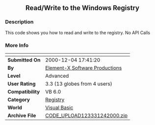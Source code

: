 ﻿<div align="center">

## Read/Write to the Windows Registry


</div>

### Description

This code shows you how to read and write to the registry. No API Calls
 
### More Info
 


<span>             |<span>
---                |---
**Submitted On**   |2000-12-04 17:41:20
**By**             |[Element\-X Software Productions](https://github.com/Planet-Source-Code/PSCIndex/blob/master/ByAuthor/element-x-software-productions.md)
**Level**          |Advanced
**User Rating**    |3.3 (13 globes from 4 users)
**Compatibility**  |VB 6\.0
**Category**       |[Registry](https://github.com/Planet-Source-Code/PSCIndex/blob/master/ByCategory/registry__1-36.md)
**World**          |[Visual Basic](https://github.com/Planet-Source-Code/PSCIndex/blob/master/ByWorld/visual-basic.md)
**Archive File**   |[CODE\_UPLOAD123331242000\.zip](https://github.com/Planet-Source-Code/element-x-software-productions-read-write-to-the-windows-registry__1-13324/archive/master.zip)








